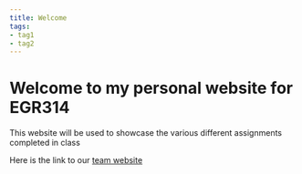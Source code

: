 ```yaml
---
title: Welcome
tags:
- tag1
- tag2
---
```


# Welcome to my personal website for EGR314

This website will be used to showcase the various different assignments completed in class

Here is the link to our [team website](https://egr314-2025-s-311.github.io/T311.github.io/)
